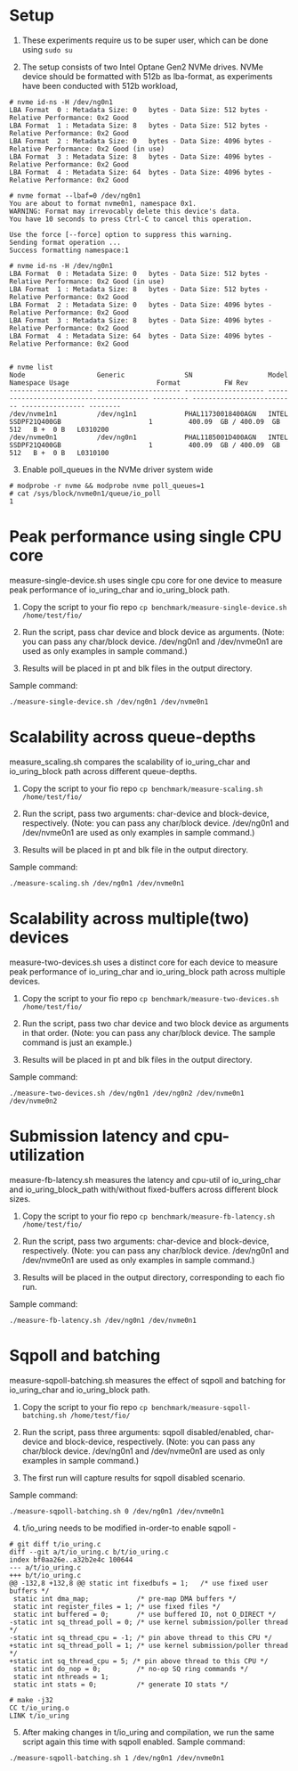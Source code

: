 Setup
=====

1. These experiments require us to be super user, which can be done using ```sudo su```

2. The setup consists of two Intel Optane Gen2 NVMe drives. NVMe device should
be formatted with 512b as lba-format, as experiments have been conducted with 512b workload,
```
# nvme id-ns -H /dev/ng0n1
LBA Format  0 : Metadata Size: 0   bytes - Data Size: 512 bytes - Relative Performance: 0x2 Good
LBA Format  1 : Metadata Size: 8   bytes - Data Size: 512 bytes - Relative Performance: 0x2 Good
LBA Format  2 : Metadata Size: 0   bytes - Data Size: 4096 bytes - Relative Performance: 0x2 Good (in use)
LBA Format  3 : Metadata Size: 8   bytes - Data Size: 4096 bytes - Relative Performance: 0x2 Good
LBA Format  4 : Metadata Size: 64  bytes - Data Size: 4096 bytes - Relative Performance: 0x2 Good

# nvme format --lbaf=0 /dev/ng0n1
You are about to format nvme0n1, namespace 0x1.
WARNING: Format may irrevocably delete this device's data.
You have 10 seconds to press Ctrl-C to cancel this operation.

Use the force [--force] option to suppress this warning.
Sending format operation ...
Success formatting namespace:1

# nvme id-ns -H /dev/ng0n1
LBA Format  0 : Metadata Size: 0   bytes - Data Size: 512 bytes - Relative Performance: 0x2 Good (in use)
LBA Format  1 : Metadata Size: 8   bytes - Data Size: 512 bytes - Relative Performance: 0x2 Good
LBA Format  2 : Metadata Size: 0   bytes - Data Size: 4096 bytes - Relative Performance: 0x2 Good
LBA Format  3 : Metadata Size: 8   bytes - Data Size: 4096 bytes - Relative Performance: 0x2 Good
LBA Format  4 : Metadata Size: 64  bytes - Data Size: 4096 bytes - Relative Performance: 0x2 Good


# nvme list
Node                  Generic               SN                   Model                                    Namespace Usage                      Format           FW Rev
--------------------- --------------------- -------------------- ---------------------------------------- --------- -------------------------- ---------------- --------
/dev/nvme1n1          /dev/ng1n1            PHAL11730018400AGN   INTEL SSDPF21Q400GB                      1         400.09  GB / 400.09  GB    512   B +  0 B   L0310200
/dev/nvme0n1          /dev/ng0n1            PHAL1185001D400AGN   INTEL SSDPF21Q400GB                      1         400.09  GB / 400.09  GB    512   B +  0 B   L0310100
```

3. Enable poll_queues in the NVMe driver system wide
```
# modprobe -r nvme && modprobe nvme poll_queues=1
# cat /sys/block/nvme0n1/queue/io_poll
1
```

Peak performance using single CPU core
======================================
measure-single-device.sh uses single cpu core for one device to measure peak
performance of io_uring_char and io_uring_block path.

1. Copy the script to your fio repo ```cp benchmark/measure-single-device.sh /home/test/fio/```

2. Run the script, pass char device and block device as arguments. (Note: you can pass any char/block device. /dev/ng0n1 and /dev/nvme0n1 are used as only examples in sample command.)

3. Results will be placed in pt and blk files in the output directory.

Sample command:
```
./measure-single-device.sh /dev/ng0n1 /dev/nvme0n1
```

Scalability across queue-depths
===============================
measure_scaling.sh compares the scalability of io_uring_char and io_uring_block path
across different queue-depths.

1. Copy the script to your fio repo ```cp benchmark/measure-scaling.sh /home/test/fio/```

2. Run the script, pass two arguments: char-device and block-device, respectively. (Note: you can pass any char/block device. /dev/ng0n1 and /dev/nvme0n1 are used as only examples in sample command.)

3. Results will be placed in pt and blk file in the output directory.

Sample command:
```
./measure-scaling.sh /dev/ng0n1 /dev/nvme0n1
```

Scalability across multiple(two) devices
===================================
measure-two-devices.sh uses a distinct core for each device to measure peak performance
of io_uring_char and io_uring_block path across multiple devices.

1. Copy the script to your fio repo  ```cp benchmark/measure-two-devices.sh /home/test/fio/```

2. Run the script, pass two char device and two block device as arguments in that order. (Note: you can pass any char/block device. The sample command is just an example.)

3. Results will be placed in pt and blk files in the output directory.

Sample command:
```
./measure-two-devices.sh /dev/ng0n1 /dev/ng0n2 /dev/nvme0n1 /dev/nvme0n2
```

Submission latency and cpu-utilization
=======================================
measure-fb-latency.sh measures the latency and cpu-util of io_uring_char and io_uring_block_path with/without fixed-buffers
across different block sizes.

1. Copy the script to your fio repo  ```cp benchmark/measure-fb-latency.sh /home/test/fio/```

2. Run the script, pass two arguments: char-device and block-device, respectively. (Note: you can pass any char/block device. /dev/ng0n1 and /dev/nvme0n1 are used as only examples in sample command.)

3. Results will be placed in the output directory, corresponding to each fio run.

Sample command:
```
./measure-fb-latency.sh /dev/ng0n1 /dev/nvme0n1
```

Sqpoll and batching
===================
measure-sqpoll-batching.sh measures the effect of sqpoll and batching for io_uring_char
and io_uring_block path.

1. Copy the script to your fio repo  ```cp benchmark/measure-sqpoll-batching.sh /home/test/fio/```

2. Run the script, pass three arguments: sqpoll disabled/enabled, char-device and block-device, respectively. (Note: you can pass any char/block device. /dev/ng0n1 and /dev/nvme0n1 are used as only examples in sample command.)

3. The first run will capture results for sqpoll disabled scenario.

Sample command:
```
./measure-sqpoll-batching.sh 0 /dev/ng0n1 /dev/nvme0n1
```

4. t/io_uring needs to be modified in-order-to enable sqpoll -
```
# git diff t/io_uring.c
diff --git a/t/io_uring.c b/t/io_uring.c
index bf0aa26e..a32b2e4c 100644
--- a/t/io_uring.c
+++ b/t/io_uring.c
@@ -132,8 +132,8 @@ static int fixedbufs = 1;   /* use fixed user buffers */
 static int dma_map;            /* pre-map DMA buffers */
 static int register_files = 1; /* use fixed files */
 static int buffered = 0;       /* use buffered IO, not O_DIRECT */
-static int sq_thread_poll = 0; /* use kernel submission/poller thread */
-static int sq_thread_cpu = -1; /* pin above thread to this CPU */
+static int sq_thread_poll = 1; /* use kernel submission/poller thread */
+static int sq_thread_cpu = 5; /* pin above thread to this CPU */
 static int do_nop = 0;         /* no-op SQ ring commands */
 static int nthreads = 1;
 static int stats = 0;          /* generate IO stats */

# make -j32
CC t/io_uring.o
LINK t/io_uring
```

5. After making changes in t/io_uring and compilation, we run the same script again
   this time with sqpoll enabled.
Sample command:
```
./measure-sqpoll-batching.sh 1 /dev/ng0n1 /dev/nvme0n1
```
